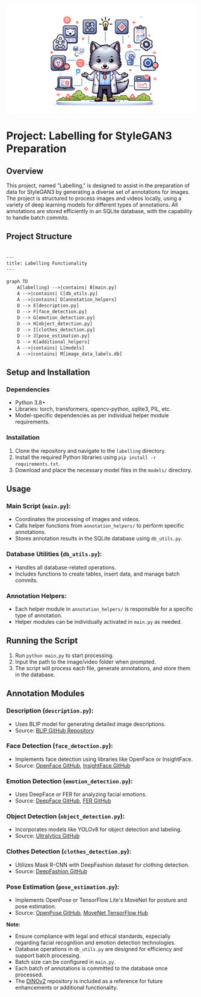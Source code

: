 ![Overview Logo](assets/images/prod_assets/Overview_logo_ps.png)


# Project: Labelling for StyleGAN3 Preparation

## Overview
This project, named "Labelling," is designed to assist in the preparation of data for StyleGAN3 by generating a diverse set of annotations for images. The project is structured to process images and videos locally, using a variety of deep learning models for different types of annotations. All annotations are stored efficiently in an SQLite database, with the capability to handle batch commits.

## Project Structure


```mermaid

---
title: Labelling Functionality
---

graph TD
    A[labelling] -->|contains| B[main.py]
    A -->|contains| C[db_utils.py]
    A -->|contains| D[annotation_helpers]
    D --> E[description.py]
    D --> F[face_detection.py]
    D --> G[emotion_detection.py]
    D --> H[object_detection.py]
    D --> I[clothes_detection.py]
    D --> J[pose_estimation.py]
    D --> K[additional_helpers]
    A -->|contains| L[models]
    A -->|contains| M[image_data_labels.db]
```

## Setup and Installation
### Dependencies
- Python 3.8+
- Libraries: torch, transformers, opencv-python, sqlite3, PIL, etc.
- Model-specific dependencies as per individual helper module requirements.

### Installation
1. Clone the repository and navigate to the `labelling` directory.
2. Install the required Python libraries using `pip install -r requirements.txt`.
3. Download and place the necessary model files in the `models/` directory.

## Usage
### Main Script (`main.py`):
- Coordinates the processing of images and videos.
- Calls helper functions from `annotation_helpers/` to perform specific annotations.
- Stores annotation results in the SQLite database using `db_utils.py`.

### Database Utilities (`db_utils.py`):
- Handles all database-related operations.
- Includes functions to create tables, insert data, and manage batch commits.

### Annotation Helpers:
- Each helper module in `annotation_helpers/` is responsible for a specific type of annotation.
- Helper modules can be individually activated in `main.py` as needed.

## Running the Script
1. Run `python main.py` to start processing.
2. Input the path to the image/video folder when prompted.
3. The script will process each file, generate annotations, and store them in the database.

## Annotation Modules
### Description (`description.py`):
- Uses BLIP model for generating detailed image descriptions.
- Source: [BLIP GitHub Repository](https://github.com/salesforce/BLIP)

### Face Detection (`face_detection.py`):
- Implements face detection using libraries like OpenFace or InsightFace.
- Source: [OpenFace GitHub](https://github.com/TadasBaltrusaitis/OpenFace), [InsightFace GitHub](https://github.com/deepinsight/insightface)

### Emotion Detection (`emotion_detection.py`):
- Uses DeepFace or FER for analyzing facial emotions.
- Source: [DeepFace GitHub](https://github.com/serengil/deepface), [FER GitHub](https://github.com/justinshenk/fer)

### Object Detection (`object_detection.py`):
- Incorporates models like YOLOv8 for object detection and labeling.
- Source: [Ultralytics GitHub](https://github.com/ultralytics/ultralytics)

### Clothes Detection (`clothes_detection.py`):
- Utilizes Mask R-CNN with DeepFashion dataset for clothing detection.
- Source: [DeepFashion GitHub](https://github.com/yumingj/DeepFashion-MultiModal)

### Pose Estimation (`pose_estimation.py`):
- Implements OpenPose or TensorFlow Lite's MoveNet for posture and pose estimation.
- Source: [OpenPose GitHub](https://github.com/CMU-Perceptual-Computing-Lab/openpose), [MoveNet TensorFlow Hub](https://github.com/haotian-liu/LLaVA)

**Note:**
- Ensure compliance with legal and ethical standards, especially regarding facial recognition and emotion detection technologies.
- Database operations in `db_utils.py` are designed for efficiency and support batch processing.
- Batch size can be configured in `main.py`.
- Each batch of annotations is committed to the database once processed.
- The [DINOv2](https://github.com/facebookresearch/dinov2) repository is included as a reference for future enhancements or additional functionality.
